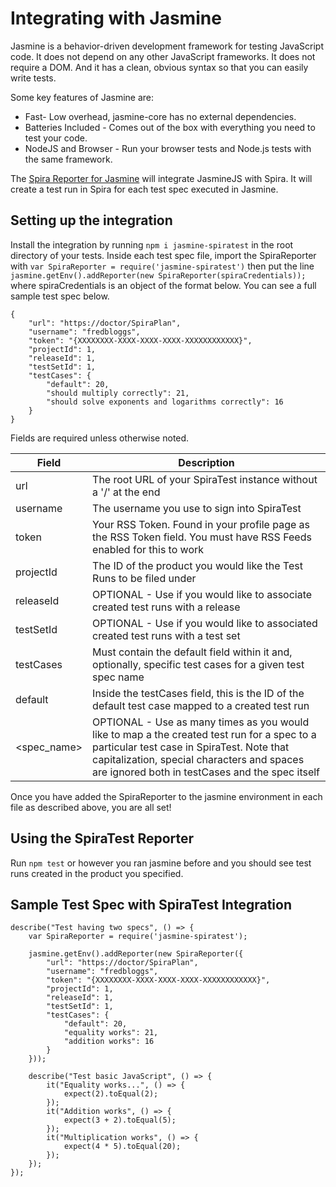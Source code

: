 # Integrating with Jasmine

Jasmine is a behavior-driven development framework for testing JavaScript code. It does not depend on any other JavaScript frameworks. It does not require a DOM. And it has a clean, obvious syntax so that you can easily write tests.

Some key features of Jasmine are:

* Fast- Low overhead, jasmine-core has no external dependencies.
* Batteries Included - Comes out of the box with everything you need to test your code.
* NodeJS and Browser - Run your browser tests and Node.js tests with the same framework.

The [Spira Reporter for Jasmine](https://www.npmjs.com/package/jasmine-spiratest) will integrate JasmineJS with Spira. It will create a test run in Spira for each test spec executed in Jasmine.

## Setting up the integration
Install the integration by running `npm i jasmine-spiratest` in the root directory of your tests. Inside each test spec file, import the SpiraReporter with `var SpiraReporter = require('jasmine-spiratest')` then put the line `jasmine.getEnv().addReporter(new SpiraReporter(spiraCredentials));` where spiraCredentials is an object of the format below. You can see a full sample test spec below.

```
{
    "url": "https://doctor/SpiraPlan",
    "username": "fredbloggs",
    "token": "{XXXXXXXX-XXXX-XXXX-XXXX-XXXXXXXXXXXX}",
    "projectId": 1,
    "releaseId": 1,
    "testSetId": 1,
    "testCases": {
        "default": 20,
        "should multiply correctly": 21,
        "should solve exponents and logarithms correctly": 16
    }
}
```

Fields are required unless otherwise noted.

| Field       | Description |
|-------------|-------------|
| url         | The root URL of your SpiraTest instance without a '/' at the end |
| username    | The username you use to sign into SpiraTest |
| token       | Your RSS Token. Found in your profile page as the RSS Token field. You must have RSS Feeds enabled for this to work |
| projectId   | The ID of the product you would like the Test Runs to be filed under |
| releaseId   | OPTIONAL - Use if you would like to associate created test runs with a release |
| testSetId   | OPTIONAL - Use if you would like to associated created test runs with a test set |
| testCases   | Must contain the default field within it and, optionally, specific test cases for a given test spec name |
| default     | Inside the testCases field, this is the ID of the default test case mapped to a created test run |
| <spec_name> |	OPTIONAL - Use as many times as you would like to map a the created test run for a spec to a particular test case in SpiraTest. Note that capitalization, special characters and spaces are ignored both in testCases and the spec itself |
Once you have added the SpiraReporter to the jasmine environment in each file as described above, you are all set!

## Using the SpiraTest Reporter
Run `npm test` or however you ran jasmine before and you should see test runs created in the product you specified.

## Sample Test Spec with SpiraTest Integration
```
describe("Test having two specs", () => {
    var SpiraReporter = require('jasmine-spiratest');
 
    jasmine.getEnv().addReporter(new SpiraReporter({
        "url": "https://doctor/SpiraPlan",
        "username": "fredbloggs",
        "token": "{XXXXXXXX-XXXX-XXXX-XXXX-XXXXXXXXXXXX}",
        "projectId": 1,
        "releaseId": 1,
        "testSetId": 1,
        "testCases": {
            "default": 20,
            "equality works": 21,
            "addition works": 16
        }
    }));
 
    describe("Test basic JavaScript", () => {
        it("Equality works...", () => {
            expect(2).toEqual(2);
        });
        it("Addition works", () => {
            expect(3 + 2).toEqual(5);
        });
        it("Multiplication works", () => {
            expect(4 * 5).toEqual(20);
        });
    });
});
```